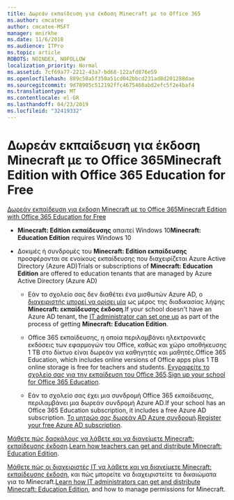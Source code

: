```yaml
---
title: Δωρεάν εκπαίδευση για έκδοση Minecraft με το Office 365
ms.author: cmcatee
author: cmcatee-MSFT
manager: mnirkhe
ms.date: 11/6/2018
ms.audience: ITPro
ms.topic: article
ROBOTS: NOINDEX, NOFOLLOW
localization_priority: Normal
ms.assetid: 7cf69a77-2212-43a7-bd68-122afd876e59
ms.openlocfilehash: 889c50a5f350a51cd042bbcd231ad8d201288dae
ms.sourcegitcommit: 9d78905c512192ffc4675468abd2efc5f2e4baf4
ms.translationtype: MT
ms.contentlocale: el-GR
ms.lasthandoff: 04/23/2019
ms.locfileid: "32419332"
---
```

# <a name="minecraft-edition-with-office-365-education-for-free"></a><span data-ttu-id="108e3-102">Δωρεάν εκπαίδευση για έκδοση Minecraft με το Office 365</span><span class="sxs-lookup"><span data-stu-id="108e3-102">Minecraft Edition with Office 365 Education for Free</span></span>

[<span data-ttu-id="108e3-103">Δωρεάν εκπαίδευση για έκδοση Minecraft με το Office 365</span><span class="sxs-lookup"><span data-stu-id="108e3-103">Minecraft Edition with Office 365 Education for Free</span></span>](https://docs.microsoft.com/education/windows/get-minecraft-for-education)
  
- <span data-ttu-id="108e3-104">**Minecraft: Edition εκπαίδευσης** απαιτεί Windows 10</span><span class="sxs-lookup"><span data-stu-id="108e3-104">**Minecraft: Education Edition** requires Windows 10</span></span> 
    
- <span data-ttu-id="108e3-105">Δοκιμές ή συνδρομές του **Minecraft: Edition εκπαίδευσης** προσφέρονται σε ενοίκους εκπαίδευσης που διαχειρίζεται Azure Active Directory (Azure AD)</span><span class="sxs-lookup"><span data-stu-id="108e3-105">Trials or subscriptions of **Minecraft: Education Edition** are offered to education tenants that are managed by Azure Active Directory (Azure AD)</span></span> 
    
  - <span data-ttu-id="108e3-106">Εάν το σχολείο σας δεν διαθέτει ένα μισθωτών Azure AD, ο [διαχειριστής μπορεί να ορίσει μία](https://docs.microsoft.com/education/windows/school-get-minecraft) ως μέρος της διαδικασίας λήψης **Minecraft: εκπαίδευσης έκδοση**.</span><span class="sxs-lookup"><span data-stu-id="108e3-106">If your school doesn't have an Azure AD tenant, the [IT administrator can set one up](https://docs.microsoft.com/education/windows/school-get-minecraft) as part of the process of getting **Minecraft: Education Edition**.</span></span>
    
  - <span data-ttu-id="108e3-107">Office 365 εκπαίδευσης, η οποία περιλαμβάνει ηλεκτρονικές εκδόσεις των εφαρμογών του Office, καθώς και χώρο αποθήκευσης 1 TB στο δίκτυο είναι δωρεάν για καθηγητές και μαθητές.</span><span class="sxs-lookup"><span data-stu-id="108e3-107">Office 365 Education, which includes online versions of Office apps plus 1 TB online storage is free for teachers and students.</span></span> <span data-ttu-id="108e3-108">[Εγγραφείτε το σχολείο σας για την εκπαίδευση του Office 365](https://products.office.com/academic/office-365-education-plan).</span><span class="sxs-lookup"><span data-stu-id="108e3-108">[Sign up your school for Office 365 Education](https://products.office.com/academic/office-365-education-plan).</span></span>
    
  - <span data-ttu-id="108e3-109">Εάν το σχολείο σας έχει μια συνδρομή Office 365 εκπαίδευσης, περιλαμβάνει μια δωρεάν συνδρομή Azure AD.</span><span class="sxs-lookup"><span data-stu-id="108e3-109">If your school has an Office 365 Education subscription, it includes a free Azure AD subscription.</span></span> <span data-ttu-id="108e3-110">[Το μητρώο σας δωρεάν AD Azure συνδρομή](https://msdn.microsoft.com/library/windows/hardware/mt703369%28v=vs.85%29.aspx).</span><span class="sxs-lookup"><span data-stu-id="108e3-110">[Register your free Azure AD subscription](https://msdn.microsoft.com/library/windows/hardware/mt703369%28v=vs.85%29.aspx).</span></span>
    
<span data-ttu-id="108e3-111">[Μάθετε πώς δασκάλους να λάβετε και να διανείμετε Minecraft: εκπαίδευσης έκδοση](https://docs.microsoft.com/education/windows/teacher-get-minecraft).</span><span class="sxs-lookup"><span data-stu-id="108e3-111">[Learn how teachers can get and distribute Minecraft: Education Edition](https://docs.microsoft.com/education/windows/teacher-get-minecraft).</span></span>
  
<span data-ttu-id="108e3-112">[Μάθετε πώς οι διαχειριστές IT να λάβετε και να διανείμετε Minecraft: εκπαίδευσης έκδοση](https://docs.microsoft.com/education/windows/school-get-minecraft), και πώς μπορείτε να διαχειριστείτε τα δικαιώματα για το Minecraft.</span><span class="sxs-lookup"><span data-stu-id="108e3-112">[Learn how IT administrators can get and distribute Minecraft: Education Edition](https://docs.microsoft.com/education/windows/school-get-minecraft), and how to manage permissions for Minecraft.</span></span>
  


